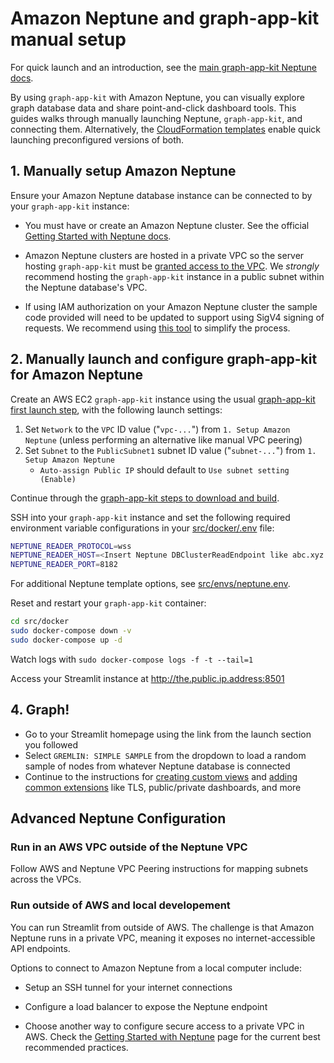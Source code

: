 # Amazon Neptune and graph-app-kit manual setup

For quick launch and an introduction, see the [main graph-app-kit Neptune docs](neptune.md).

By using `graph-app-kit` with Amazon Neptune, you can visually explore graph database data and share point-and-click dashboard tools. This guides walks through manually launching Neptune, `graph-app-kit`, and connecting them. Alternatively, the [CloudFormation templates](neptune.md) enable quick launching preconfigured versions of both.

## 1. Manually setup Amazon Neptune

Ensure your Amazon Neptune database instance can be connected to by your `graph-app-kit` instance:

- You must have or create an Amazon Neptune cluster. See the official [Getting Started with Neptune docs](https://docs.aws.amazon.com/neptune/latest/userguide/get-started.html).

- Amazon Neptune clusters are hosted in a private VPC so the server hosting `graph-app-kit` must be [granted access to the VPC](https://docs.aws.amazon.com/neptune/latest/userguide/security-vpc.html). We *strongly* recommend hosting the `graph-app-kit` instance in a public subnet within the Neptune database's VPC. 

- If using IAM authorization on your Amazon Neptune cluster the sample code provided will need to be updated to support using SigV4 signing of requests. We recommend using [this tool](https://github.com/awslabs/amazon-neptune-tools/tree/master/neptune-python-utils) to simplify the process.

## 2. Manually launch and configure graph-app-kit for Amazon Neptune


Create an AWS EC2 `graph-app-kit` instance using the usual [graph-app-kit first launch step](setup-manual.md), with the following launch settings:

  1. Set `Network` to the `VPC` ID value ("`vpc-...`") from `1. Setup Amazon Neptune` (unless performing an alternative like manual VPC peering)
  2. Set `Subnet` to the `PublicSubnet1` subnet ID value ("`subnet-...`") from `1. Setup Amazon Neptune`
      * `Auto-assign Public IP` should default to `Use subnet setting (Enable)`

Continue through the [graph-app-kit steps to download and build](setup-manual.md).


SSH into your `graph-app-kit` instance and set the following required environment variable configurations in your [src/docker/.env](src/docker/.env) file:

```bash
NEPTUNE_READER_PROTOCOL=wss
NEPTUNE_READER_HOST=<Insert Neptune DBClusterReadEndpoint like abc.xyz.mno.neptune.amazonaws.com>
NEPTUNE_READER_PORT=8182
```

For additional Neptune template options, see [src/envs/neptune.env](../src/envs/neptune.env).

Reset and restart your `graph-app-kit` container: 

```bash
cd src/docker
sudo docker-compose down -v
sudo docker-compose up -d
```

Watch logs with `sudo docker-compose logs -f -t --tail=1`

Access your Streamlit instance at http://the.public.ip.address:8501

## 4. Graph!

* Go to your Streamlit homepage using the link from the launch section you followed
* Select `GREMLIN: SIMPLE SAMPLE` from the dropdown to load a random sample of nodes from whatever Neptune database is connected
* Continue to the instructions for [creating custom views](views.md) and [adding common extensions](extend.md) like TLS, public/private dashboards, and more


## Advanced Neptune Configuration

### Run in an AWS VPC outside of the Neptune VPC 

Follow AWS and Neptune VPC Peering instructions for mapping subnets across the VPCs.

### Run outside of AWS and local developement

You can run Streamlit from outside of AWS. The challenge is that Amazon Neptune runs in a private VPC, meaning it exposes no internet-accessible API endpoints.

Options to connect to Amazon Neptune from a local computer include:

* Setup an SSH tunnel for your internet connections

* Configure a load balancer to expose the Neptune endpoint

* Choose another way to configure secure access to a private VPC in AWS.
Check the [Getting Started with Neptune](https://docs.aws.amazon.com/neptune/latest/userguide/get-started.html) page for the current best recommended practices.
